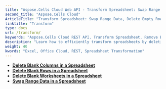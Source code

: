 ```yaml
---
title: "Aspose.Cells Cloud Web API - Transform Spreadsheet: Swap Range Data, Delete Empty Rows, Columns, and Worksheets, and more."
second_title: "Aspose.Cells Cloud"
ArticleTitle: "Transform Spreadsheet: Swap Range Data, Delete Empty Rows, Columns, and Worksheets, and more."
linktitle: "Transform"
type: docs
url: /transform/
keywords: "Aspose.Cells Cloud REST API, Transform Spreadsheet, Remove Empty Rows, Remove Empty Columns, Delete Worksheets"
description: "Learn how to efficiently transform spreadsheets by deleting empty rows, columns, and worksheets using the Aspose.Cells Cloud REST API."
weight: 40
kwords: "Excel, Office Cloud, REST, Spreadsheet Transformation"
---
```


- **[Delete Blank Columns in a Spreadsheet](https://docs.aspose.cloud/cells/delete-spreadsheet-blank-columns/)**
- **[Delete Blank Rows in a Spreadsheet](https://docs.aspose.cloud/cells/delete-spreadsheet-blank-rows/)**
- **[Delete Blank Worksheets in a Spreadsheet](https://docs.aspose.cloud/cells/delete-spreadsheet-blank-worksheets/)**
- **[Swap Range Data in a Spreadsheet](https://docs.aspose.cloud/cells/swap-range/)**

